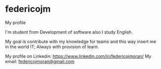 # federicojm
My profile

I'm student from Development of software also I study English.

My goal is contribute with my knowledge for teams and this way insert me in the world IT;
Always with provision of learn.

My profile on Linkedin: https://www.linkedin.com/in/federicojmoran/
My email: federicojmoran@gmail.com
